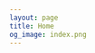```yaml
---
layout: page
title: Home
og_image: index.png
---
```


<script setup lang="ts">
import Home from '@theme/components/Home.vue';

import { homeTopLinks, homeExternalLinks, footerSections } from './links';
</script>

<Home
  :topLinks="homeTopLinks"
  :externalLinks="homeExternalLinks"
  :footerSections="footerSections"
/>
